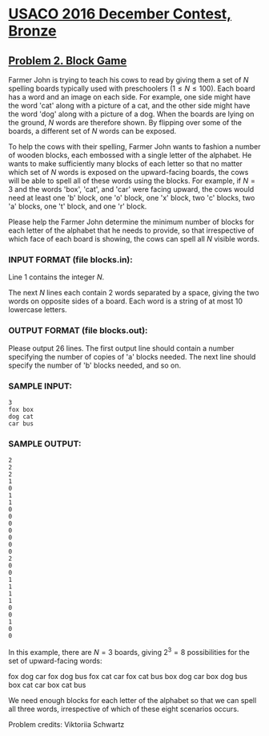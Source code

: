 # [USACO 2016 December Contest, Bronze](https://usaco.org/index.php?page=dec16results)
## [Problem 2. Block Game](https://usaco.org/index.php?page=viewproblem2&cpid=664)


Farmer John is trying to teach his cows to read by giving them a set of $N$
spelling boards typically used with preschoolers ($1 \leq N \leq 100$). Each
board has a word and an image on each side.  For example, one side might have
the word 'cat' along with a picture of a cat, and the other side might have the
word 'dog' along with a picture of a dog.  When the boards are lying on the
ground, $N$ words are therefore shown.  By flipping over some of the boards, a
different set of $N$ words can be exposed.

To help the cows with their spelling, Farmer John wants to fashion a number of
wooden blocks, each embossed with a single letter of the alphabet. He wants to
make sufficiently many blocks of each letter so that no matter which set of $N$
words is exposed on the upward-facing boards, the cows will be able to spell all
of these words using the blocks.  For example, if $N=3$ and the words 'box',
'cat', and 'car' were facing upward, the cows would need at least one 'b' block,
one 'o' block, one 'x' block, two 'c' blocks, two 'a' blocks, one 't' block, and
one 'r' block.

Please help the Farmer John determine the minimum number of blocks for each
letter of the alphabet that he needs to provide, so that irrespective of which
face of each board is showing, the cows can spell all $N$ visible words.

### INPUT FORMAT (file blocks.in):  
Line 1 contains the integer $N$. 

The next $N$ lines each contain 2 words separated by a space, giving the two
words on opposite sides of a board.  Each word is a string of at most 10
lowercase letters.

### OUTPUT FORMAT (file blocks.out):  
Please output 26 lines. The first output line should contain a number specifying
the number of copies of 'a' blocks needed.  The next line should specify the
number of 'b' blocks needed, and so on.

### SAMPLE INPUT:  
```
3
fox box
dog cat
car bus
```
### SAMPLE OUTPUT:   
```
2
2
2
1
0
1
1
0
0
0
0
0
0
0
2
0
0
1
1
1
1
0
0
1
0
0
```

In this example, there are $N = 3$ boards, giving $2^3 = 8$ possibilities for
the set of upward-facing words:

fox dog car
fox dog bus
fox cat car
fox cat bus
box dog car
box dog bus
box cat car
box cat bus

We need enough blocks for each letter of the alphabet so that we can spell all
three words, irrespective of which of these eight scenarios occurs.


Problem credits: Viktoriia Schwartz
